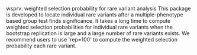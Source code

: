 wsprv: weighted selection probability for rare variant analysis
This package is developed to locate individual rare variants after a multiple-phenotype based group test finds significance.
It takes a long time to compute weighted selection probabilities for individual rare variants when the bootstrap replication is large and a large number of rare variants exists.
We recommend users to use 'rep=100' to compute the weighted selection probability each rare variant.
